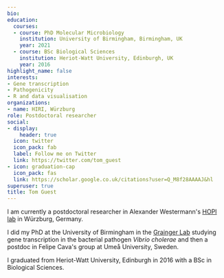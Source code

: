```yaml
---
bio: 
education:
  courses:
  - course: PhD Molecular Microbiology
    institution: University of Birmingham, Birmingham, UK
    year: 2021
  - course: BSc Biological Sciences
    institution: Heriot-Watt University, Edinburgh, UK
    year: 2016
highlight_name: false
interests:
- Gene transcription
- Pathogenicity
- R and data visualisation
organizations:
- name: HIRI, Würzburg
role: Postdoctoral researcher
social:
- display:
    header: true
  icon: twitter
  icon_pack: fab
  label: Follow me on Twitter
  link: https://twitter.com/tom_guest
- icon: graduation-cap
  icon_pack: fas
  link: https://scholar.google.co.uk/citations?user=Q_M8f28AAAAJ&hl
superuser: true
title: Tom Guest
---
```


I am currently a postdoctoral researcher in Alexander Westermann's [HOPI lab](https://www.helmholtz-hiri.de/en/research/organisation/teams/team/host-pathogen-microbiota-interactions/) in Würzburg, Germany. 

I did my PhD at the University of Birmingham in the [Grainger Lab](https://www.graingerlab.com) studying gene transcription in the bacterial pathogen _Vibrio cholerae_ and then a postdoc in Felipe Cava's group at Umeå University, Sweden. 

I graduated from Heriot-Watt University, Edinburgh in 2016 with a BSc in Biological Sciences.